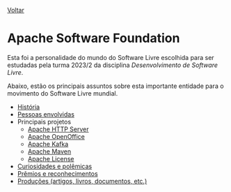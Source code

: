 [Voltar](../README.md)

Apache Software Foundation
====

Esta foi a personalidade do mundo do Software Livre escolhida para ser estudadas pela turma 2023/2 da disciplina *Desenvolvimento de Software Livre*. 

Abaixo, estão os principais assuntos sobre esta importante entidade para o movimento do Software Livre mundial.

- [História](historia.md)
- [Pessoas envolvidas](pessoas.md)
- Principais projetos
    - [Apache HTTP Server](server.md)
    - [Apache OpenOffice](openoffice.md)      
    - [Apache Kafka](kafka.md)      
    - [Apache Maven](maven.md)      
    - [Apache License](apache-license.md)      
- [Curiosidades e polêmicas](curiosidades-e-polemicas.md)
- [Prêmios e reconhecimentos](premios-e-reconhecimentos.md)
- [Produções (artigos, livros, documentos, etc.)](producoes.md)

